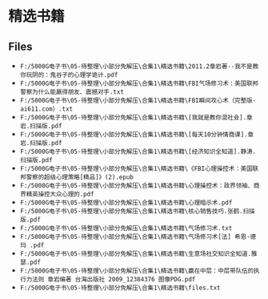 # 精选书籍

## Files

- `F:/5000G电子书\05-待整理\小部分免解压\合集1\精选书籍\2011.2章岩著--我不是教你玩阴的：鬼谷子的心理学诡计.pdf`
- `F:/5000G电子书\05-待整理\小部分免解压\合集1\精选书籍\FBI气场修习术：美国联邦警察为什么能羸得朋友、震撼对手.txt`
- `F:/5000G电子书\05-待整理\小部分免解压\合集1\精选书籍\FBI瞬间攻心术（完整版-ai611.com）.txt`
- `F:/5000G电子书\05-待整理\小部分免解压\合集1\精选书籍\[我就是教你混社会].章岩.扫描版.pdf`
- `F:/5000G电子书\05-待整理\小部分免解压\合集1\精选书籍\[每天10分钟情商课].章岩.扫描版.pdf`
- `F:/5000G电子书\05-待整理\小部分免解压\合集1\精选书籍\[经济知识全知道].静涛.扫描版.pdf`
- `F:/5000G电子书\05-待整理\小部分免解压\合集1\精选书籍\《FBI心理操控术：美国联邦警察的超级心理策略[精品]》(2).epub`
- `F:/5000G电子书\05-待整理\小部分免解压\合集1\精选书籍\心理操控术：政界领袖、商界精英操控大众心理的.pdf`
- `F:/5000G电子书\05-待整理\小部分免解压\合集1\精选书籍\心理暗示术.pdf`
- `F:/5000G电子书\05-待整理\小部分免解压\合集1\精选书籍\核心销售技巧.张鹤.扫描版.pdf`
- `F:/5000G电子书\05-待整理\小部分免解压\合集1\精选书籍\气场修习术.txt`
- `F:/5000G电子书\05-待整理\小部分免解压\合集1\精选书籍\气场修习术[法] 希恩·德玛 .pdf`
- `F:/5000G电子书\05-待整理\小部分免解压\合集1\精选书籍\生意场社交知识全知道.雅瑟.pdf`
- `F:/5000G电子书\05-待整理\小部分免解压\合集1\精选书籍\赢在中层：中层带队伍的执行力法则 章岩编著 台海出版社 2009_12384376 图像PDG.pdf`
- `F:/5000G电子书\05-待整理\小部分免解压\合集1\精选书籍\files.txt`
